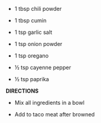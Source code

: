 -   1 tbsp chili powder

-   1 tbsp cumin

-   1 tsp garlic salt

-   1 tsp onion powder

-   1 tsp oregano

-   ½ tsp cayenne pepper

-   ½ tsp paprika

**DIRECTIONS**

-   Mix all ingredients in a bowl

-   Add to taco meat after browned
